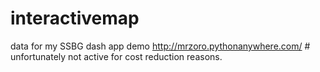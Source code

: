 # interactivemap
data for my SSBG dash app demo
<http://mrzoro.pythonanywhere.com/> # unfortunately not active for cost reduction reasons.
